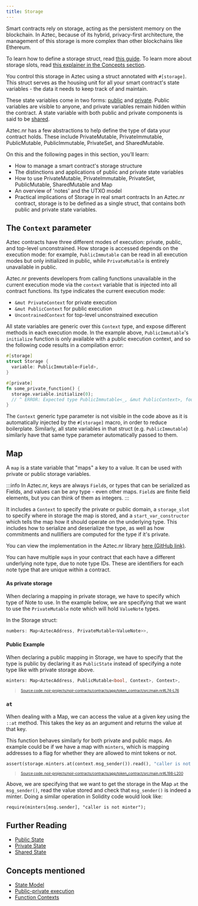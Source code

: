 ```yaml
---
title: Storage
---
```


Smart contracts rely on storage, acting as the persistent memory on the blockchain. In Aztec, because of its hybrid, privacy-first architecture, the management of this storage is more complex than other blockchains like Ethereum.

To learn how to define a storage struct, read [this guide](../../../guides/smart_contracts/writing_contracts/storage/index.md).
To learn more about storage slots, read [this explainer in the Concepts section](../../../../aztec/concepts/storage/index.md).

You control this storage in Aztec using a struct annotated with `#[storage]`. This struct serves as the housing unit for all your smart contract's state variables - the data it needs to keep track of and maintain.

These state variables come in two forms: [public](./public_state.md) and [private](./private_state.md). Public variables are visible to anyone, and private variables remain hidden within the contract. A state variable with both public and private components is said to be [shared](./shared_state.md).

Aztec.nr has a few abstractions to help define the type of data your contract holds. These include PrivateMutable, PrivateImmutable, PublicMutable, PublicImmutable, PrivateSet, and SharedMutable.

On this and the following pages in this section, you’ll learn:

- How to manage a smart contract's storage structure
- The distinctions and applications of public and private state variables
- How to use PrivateMutable, PrivateImmutable, PrivateSet, PublicMutable, SharedMutable and Map
- An overview of 'notes' and the UTXO model
- Practical implications of Storage in real smart contracts
  In an Aztec.nr contract, storage is to be defined as a single struct, that contains both public and private state variables.

## The `Context` parameter

Aztec contracts have three different modes of execution: private, public, and top-level unconstrained. How storage is accessed depends on the execution mode: for example, `PublicImmutable` can be read in all execution modes but only initialized in public, while `PrivateMutable` is entirely unavailable in public.

Aztec.nr prevents developers from calling functions unavailable in the current execution mode via the `context` variable that is injected into all contract functions. Its type indicates the current execution mode:

- `&mut PrivateContext` for private execution
- `&mut PublicContext` for public execution
- `UncontrainedContext` for top-level unconstrained execution

All state variables are generic over this `Context` type, and expose different methods in each execution mode. In the example above, `PublicImmutable`'s `initialize` function is only available with a public execution context, and so the following code results in a compilation error:

```rust
#[storage]
struct Storage {
  variable: PublicImmutable<Field>,
}

#[private]
fn some_private_function() {
  storage.variable.initialize(0);
  // ^ ERROR: Expected type PublicImmutable<_, &mut PublicContext>, found type PublicImmutable<Field, &mut PrivateContext>
}
```

The `Context` generic type parameter is not visible in the code above as it is automatically injected by the `#[storage]` macro, in order to reduce boilerplate. Similarly, all state variables in that struct (e.g. `PublicImmutable`) similarly have that same type parameter automatically passed to them.

## Map

A `map` is a state variable that "maps" a key to a value. It can be used with private or public storage variables.

:::info
In Aztec.nr, keys are always `Field`s, or types that can be serialized as Fields, and values can be any type - even other maps. `Field`s are finite field elements, but you can think of them as integers.
:::

It includes a `Context` to specify the private or public domain, a `storage_slot` to specify where in storage the map is stored, and a `start_var_constructor` which tells the map how it should operate on the underlying type. This includes how to serialize and deserialize the type, as well as how commitments and nullifiers are computed for the type if it's private.

You can view the implementation in the Aztec.nr library [here (GitHub link)](https://github.com/AztecProtocol/aztec-packages/tree/master/noir-projects/aztec-nr).

You can have multiple `map`s in your contract that each have a different underlying note type, due to note type IDs. These are identifiers for each note type that are unique within a contract.

#### As private storage

When declaring a mapping in private storage, we have to specify which type of Note to use. In the example below, we are specifying that we want to use the `PrivateMutable` note which will hold `ValueNote` types.

In the Storage struct:

```rust
numbers: Map<AztecAddress, PrivateMutable<ValueNote>>,
```

#### Public Example

When declaring a public mapping in Storage, we have to specify that the type is public by declaring it as `PublicState` instead of specifying a note type like with private storage above.

```rust title="storage_minters" showLineNumbers
minters: Map<AztecAddress, PublicMutable<bool, Context>, Context>,
```
> <sup><sub><a href="https://github.com/AztecProtocol/aztec-packages/blob/v0.84.0-alpha-testnet.1/noir-projects/noir-contracts/contracts/app/token_contract/src/main.nr#L74-L76" target="_blank" rel="noopener noreferrer">Source code: noir-projects/noir-contracts/contracts/app/token_contract/src/main.nr#L74-L76</a></sub></sup>


### `at`

When dealing with a Map, we can access the value at a given key using the `::at` method. This takes the key as an argument and returns the value at that key.

This function behaves similarly for both private and public maps. An example could be if we have a map with `minters`, which is mapping addresses to a flag for whether they are allowed to mint tokens or not.

```rust title="read_minter" showLineNumbers
assert(storage.minters.at(context.msg_sender()).read(), "caller is not minter");
```
> <sup><sub><a href="https://github.com/AztecProtocol/aztec-packages/blob/v0.84.0-alpha-testnet.1/noir-projects/noir-contracts/contracts/app/token_contract/src/main.nr#L198-L200" target="_blank" rel="noopener noreferrer">Source code: noir-projects/noir-contracts/contracts/app/token_contract/src/main.nr#L198-L200</a></sub></sup>


Above, we are specifying that we want to get the storage in the Map `at` the `msg_sender()`, read the value stored and check that `msg_sender()` is indeed a minter. Doing a similar operation in Solidity code would look like:

```solidity
require(minters[msg.sender], "caller is not minter");
```

## Further Reading

- [Public State](./public_state.md)
- [Private State](./private_state.md)
- [Shared State](./shared_state.md)

## Concepts mentioned

- [State Model](../../../../aztec/concepts/storage/state_model.md)
- [Public-private execution](../../../../aztec/smart_contracts/functions/public_private_calls.md)
- [Function Contexts](../../../../aztec/smart_contracts/functions/context.md)

